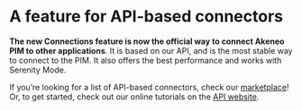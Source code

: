 # A feature for API-based connectors

**The new Connections feature is now the official way to connect Akeneo PIM to other applications**. It is based on our API, and is the most stable way to connect to the PIM. It also offers the best performance and works with
Serenity Mode.

If you’re looking for a list of API-based connectors, check our [marketplace](https://marketplace.akeneo.com/extensions?edition=38&version=all&api_use=1&sort=date)!  
Or, to get started, check out our online tutorials on the [API website](https://api.akeneo.com/guides-index.html).
